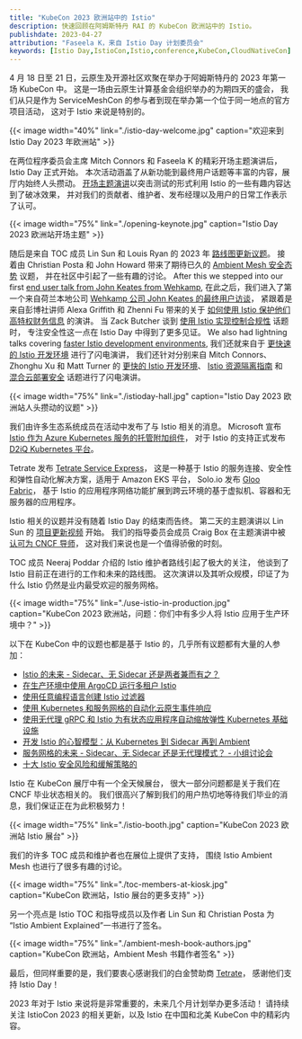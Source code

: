```yaml
---
title: "KubeCon 2023 欧洲站中的 Istio"
description: 快速回顾在阿姆斯特丹 RAI 的 KubeCon 欧洲站中的 Istio。
publishdate: 2023-04-27
attribution: "Faseela K，来自 Istio Day 计划委员会"
keywords: [Istio Day,IstioCon,Istio,conference,KubeCon,CloudNativeCon]
---
```


4 月 18 日至 21 日，云原生及开源社区欢聚在举办于阿姆斯特丹的 2023 年第一场 KubeCon 中。
这是一场由云原生计算基金会组织举办的为期四天的盛会，
我们从只是作为 ServiceMeshCon 的参与者到现在举办第一个位于同一地点的官方项目活动，
这对于 Istio 来说是特别的。

{{< image width="40%"
    link="./istio-day-welcome.jpg"
    caption="欢迎来到 Istio Day 2023 年欧洲站"
    >}}

在两位程序委员会主席 Mitch Connors 和 Faseela K 的精彩开场主题演讲后，Istio Day 正式开始。
本次活动涵盖了从新功能到最终用户话题等丰富的内容，展厅内始终人头攒动。
[开场主题演讲](https://youtu.be/h9EgMrJ0ahs)以突击测试的形式利用 Istio 的一些有趣内容达到了破冰效果，
并对我们的贡献者、维护者、发布经理以及用户的日常工作表示了认可。

{{< image width="75%"
    link="./opening-keynote.jpg"
    caption="Istio Day 2023 欧洲站开场主题"
    >}}

随后是来自 TOC 成员 Lin Sun 和 Louis Ryan 的 2023 年 [路线图更新议题](https://youtu.be/GQccKyVe0R8)。
接着由 Christian Posta 和 John Howard 带来了期待已久的 [Ambient Mesh 安全态势](https://youtu.be/QnfrbbY_Hy4) 议题，
并在社区中引起了一些有趣的讨论。
After this we stepped into our first [end user talk from John Keates from Wehkamp](https://youtu.be/Gb_I2RJr8kQ),
在此之后，我们进入了第一个来自荷兰本地公司 [Wehkamp 公司 John Keates 的最终用户访谈](https://youtu.be/Gb_I2RJr8kQ)，
紧跟着是来自彭博社讲师 Alexa Griffith 和 Zhenni Fu 带来的关于 [如何使用 Istio 保护他们高特权财务信息](https://youtu.be/f6jMix46ZD8) 的演讲。
当 Zack Butcher 谈到 [使用 Istio 实现控制合规性](https://youtu.be/gIntE4Nn5r4) 话题时，
专注安全性这一点在 Istio Day 中得到了更多见证。
We also had lightning talks covering [faster Istio development environments](https://youtu.be/Onsukvmmm50),
我们还就来自于 [更快速的 Istio 开发环境](https://youtu.be/Onsukvmmm50) 进行了闪电演讲，
我们还针对分别来自 Mitch Connors、Zhonghu Xu 和 Matt Turner 的 [更快的 Istio 开发环境](https://youtu.be/Onsukvmmm50)、
[Istio 资源隔离指南](https://youtu.be/TmlfQjChmNU) 和 [混合云部署安全](https://youtu.be/xejbMNbOwXk) 话题进行了闪电演讲。

{{< image width="75%"
    link="./istioday-hall.jpg"
    caption="Istio Day 2023 欧洲站人头攒动的议题"
    >}}

我们由许多生态系统成员在活动中发布了与 Istio 相关的消息。
Microsoft 宣布 [Istio 作为 Azure Kubernetes 服务的托管附加组件](https://learn.microsoft.com/en-us/azure/aks/istio-about)，
对于 Istio 的支持正式发布 [D2iQ Kubernetes 平台](https://www.prnewswire.com/news-releases/d2iq-takes-multi-cloud-multi-cluster-fleet-management-to-the-next-level-with-kubernetes-platform-enhancements-301799358.html)。

Tetrate 发布 [Tetrate Service Express](https://tetrate.io/blog/introducing-tetrate-service-express/)，
这是一种基于 Istio 的服务连接、安全性和弹性自动化解决方案，适用于 Amazon EKS 平台，
Solo.io 发布 [Gloo Fabric](https://www.solo.io/blog/introducing-solo-gloo-fabric/)，
基于 Istio 的应用程序网络功能扩展到跨云环境的基于虚拟机、容器和无服务器的应用程序。

Istio 相关的议题并没有随着 Istio Day 的结束而告终。
第二天的主题演讲以 Lin Sun 的 [项目更新视频](https://twitter.com/linsun_unc/status/1648952723604221953) 开始。
我们的指导委员会成员 Craig Box 在主题演讲中被 [认可为 CNCF 导师](https://twitter.com/IstioMesh/status/1648722572366708739)，
这对我们来说也是一个值得骄傲的时刻。

TOC 成员 Neeraj Poddar 介绍的 Istio 维护者路线引起了极大的关注，
他谈到了 Istio 目前正在进行的工作和未来的路线图。
这次演讲以及其听众规模，印证了为什么 Istio 仍然是业内最受欢迎的服务网格。

{{< image width="75%"
    link="./use-istio-in-production.jpg"
    caption="KubeCon 2023 欧洲站，问题：你们中有多少人将 Istio 应用于生产环境中？"
    >}}

以下在 KubeCon 中的议题也都是基于 Istio 的，几乎所有议题都有大量的人参加：

* [Istio 的未来 - Sidecar、无 Sidecar 还是两者兼而有之？](https://sched.co/1HySB)
* [在生产环境中使用 ArgoCD 运行多租户 Istio](https://sched.co/1Hyd1)
* [使用任意编程语言创建 Istio 过滤器](https://sched.co/1HybK)
* [使用 Kubernetes 和服务网格的自动化云原生事件响应](https://sched.co/1HyZ9)
* [使用无代理 gRPC 和 Istio 为有状态应用程序自动缩放弹性 Kubernetes 基础设施](https://sched.co/1HyXz)
* [开发 Istio 的心智模型：从 Kubernetes 到 Sidecar 再到 Ambient](https://sched.co/1HyZj)
* [服务网格的未来 - Sidecar、无 Sidecar 还是无代理模式？ - 小组讨论会](https://sched.co/1Hydb)
* [十大 Istio 安全风险和缓解策略的](https://sched.co/1HyPQ)

Istio 在 KubeCon 展厅中有一个全天候展台，
很大一部分问题都是关于我们在 CNCF 毕业状态相关的。
我们很高兴了解到我们的用户热切地等待我们毕业的消息，我们保证正在为此积极努力！

{{< image width="75%"
    link="./istio-booth.jpg"
    caption="KubeCon 2023 欧洲站 Istio 展台"
    >}}

我们的许多 TOC 成员和维护者也在展位上提供了支持，
围绕 Istio Ambient Mesh 也进行了很多有趣的讨论。

{{< image width="75%"
    link="./toc-members-at-kiosk.jpg"
    caption="KubeCon 欧洲站，Istio 展台的更多支持"
    >}}

另一个亮点是 Istio TOC 和指导成员以及作者 Lin Sun 和 Christian Posta 为
“Istio Ambient Explained”一书进行了签名。

{{< image width="75%"
    link="./ambient-mesh-book-authors.jpg"
    caption="KubeCon 欧洲站，Ambient Mesh 书籍作者签名"
    >}}

最后，但同样重要的是，我们要衷心感谢我们的白金赞助商 [Tetrate](http://tetrate.io/)，
感谢他们支持 Istio Day！

2023 年对于 Istio 来说将是非常重要的，未来几个月计划举办更多活动！
请持续关注 IstioCon 2023 的相关更新，以及 Istio 在中国和北美 KubeCon 中的精彩内容。
